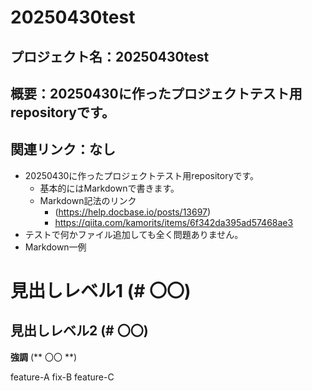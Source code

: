 # 20250430test

## プロジェクト名：20250430test
## 概要：20250430に作ったプロジェクトテスト用repositoryです。
## 関連リンク：なし

* 20250430に作ったプロジェクトテスト用repositoryです。
  * 基本的にはMarkdownで書きます。
  * Markdown記法のリンク
    * (https://help.docbase.io/posts/13697)
    * https://qiita.com/kamorits/items/6f342da395ad57468ae3
* テストで何かファイル追加しても全く問題ありません。
* Markdown一例
# 見出しレベル1 (# 〇〇)
## 見出しレベル2 (# 〇〇)

**強調** (** 〇〇 **)

feature-A
fix-B
feature-C